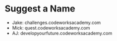 # Suggest a Name

- Jake: challenges.codeworksacademy.com
- Mick: quest.codeworksacademy.com
- AJ: developyourfuture.codeworksacademy.com

